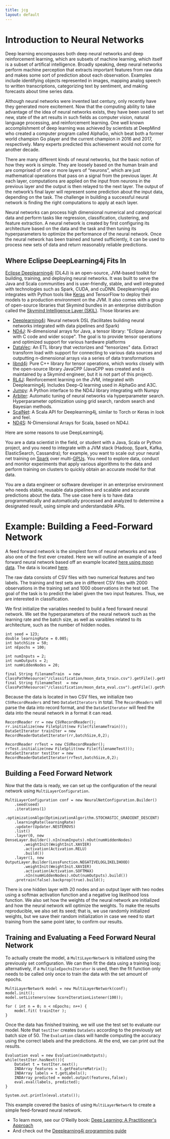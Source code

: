 ```yaml
---
title: jcg
layout: default
---
```


# Introduction to Neural Networks

Deep learning encompasses both deep neural networks and deep reinforcement learning, which are subsets of machine learning, which itself is a subset of artifical intelligence. Broadly speaking, deep neural networks perform machine perception that extracts important features from raw data and makes some sort of prediction about each observation. Examples include identifying objects represented in images, mapping analog speech to written transcriptions, categorizing text by sentiment, and making forecasts about time series data.

Although neural networks were invented last century, only recently have they generated more excitement. Now that the computing ability to take advantage of the idea of neural networks exists, they have been used to set new, state of the art results in such fields as computer vision, natural language processing, and reinforcement learning. One well known accomplishment of deep learning was achieved by scientists at DeepMind who created a computer program called AlphaGo, which beat both a former world champion Go player and the current champion in 2016 and 2017, respectively. Many experts predicted this achievement would not come for another decade.

There are many different kinds of neural networks, but the basic notion of how they work is simple. They are loosely based on the human brain and are comprised of one or more layers of “neurons”, which are just mathematical operations that pass on a signal from the previous layer. At each layer, computations are applied on the input from neurons in the previous layer and the output is then relayed to the next layer. The output of the network’s final layer will represent some prediction about the input data, depending on the task. The challenge in building a successful neural network is finding the right computations to apply at each layer.

Neural networks can process high dimensional numerical and cateogorical data and perform tasks like regression, classification, clustering, and feature extraction. A neural network is created by first configuring its architecture based on the data and the task and then tuning its hyperparameters to optimize the performance of the neural network. Once the neural network has been trained and tuned sufficiently, it can be used to process new sets of data and return reasonably reliable predictions.

## Where Eclipse DeepLearning4j Fits In

[Eclipse Deeplearning4j](https://deeplearning4j.org/) (DL4J) is an open-source, JVM-based toolkit for building, training, and deploying neural networks. It was built to serve the Java and Scala communities and is user-friendly, stable, and well integrated with technologies such as Spark, CUDA, and cuDNN. Deeplearning4j also integrates with Python tools like [Keras](https://deeplearning4j.org/keras-supported-features) and TensorFlow to deploy their models to a production environment on the JVM. It also comes with a group of open-source libraries that Skymind bundles in an enterprise distribution called the [Skymind Intelligence Layer (SKIL)](https://skymind.ai/quickstart). Those libraries are:

* [Deeplearning4j](https://github.com/deeplearning4j/deeplearning4j/): Neural network DSL (facilitates building neural networks integrated with data pipelines and Spark) 
* [ND4J](https://github.com/deeplearning4j/nd4j/): N-dimensional arrays for Java, a tensor library: "Eclipse January with C code and wider scope". The goal is to provide tensor operations and optimized support for various hardware platforms
* [DataVec](https://github.com/deeplearning4j/datavec/): An ETL library that vectorizes and "tensorizes" data. Extract transform load with support for connecting to various data sources and outputting n-dimensional arrays via a series of data transformations 
* [libnd4j](https://github.com/deeplearning4j/libnd4j/): Pure C++ library for tensor operations, which works closely with the open-source library JavaCPP (JavaCPP was created and is maintained by a Skymind engineer, but it is not part of this project).
* [RL4J](https://github.com/deeplearning4j/rl4j/): Reinforcement learning on the JVM, integrated with Deeplearning4j. Includes Deep-Q learning used in AlphaGo and A3C.
* [Jumpy](https://github.com/deeplearning4j/jumpy/): A Python interface to the ND4J library integrating with Numpy
* [Arbiter](https://github.com/deeplearning4j/arbiter): Automatic tuning of neural networks via hyperparameter search. Hyperparameter optimization using grid search, random search and Bayesian methods. 
* [ScalNet](https://github.com/deeplearning4j/scalnet): A Scala API for Deeplearning4j, similar to Torch or Keras in look and feel. 
* [ND4S](https://github.com/deeplearning4j/nd4s/): N-Dimensional Arrays for Scala, based on ND4J.

Here are some reasons to use DeepLearning4j.

You are a data scientist in the field, or student with a Java, Scala or Python project, and you need to integrate with a JVM stack (Hadoop, Spark, Kafka, ElasticSearch, Cassandra); for example, you want to scale out your neural net training on [Spark](https://deeplearning4j.org/spark) over multi-[GPUs](https://deeplearning4j.org/gpu). You need to explore data, conduct and monitor experiments that apply various algorithms to the data and perform training on clusters to quickly obtain an accurate model for that data.

You are a data engineer or software developer in an enterprise environment who needs stable, reusable data pipelines and scalable and accurate predictions about the data. The use case here is to have data programmatically and automatically processed and analyzed to determine a designated result, using simple and understandable APIs.

# Example: Building a Feed-Forward Network

A feed forward network is the simplest form of neural networks and was also one of the first ever created. Here we will outline an example of a feed forward neural network based off an example located [here using moon data](https://github.com/deeplearning4j/dl4j-examples/blob/master/dl4j-examples/src/main/java/org/deeplearning4j/examples/feedforward/classification/MLPClassifierMoon.java). The data is located [here](https://github.com/deeplearning4j/dl4j-examples/tree/master/dl4j-examples/src/main/resources/classification).

The raw data consists of CSV files with two numerical features and two labels. The training and test sets are in different CSV files with 2000 observations in the training set and 1000 observations in the test set. The goal of the task is to predict the label given the two input features. Thus, we are interested in classification.

We first initialize the variables needed to build a feed forward neural network. We set the hyperparameters of the neural network such as the learning rate and the batch size, as well as varaibles related to its architecture, such as the number of hidden nodes.

```
int seed = 123;
double learningRate = 0.005;
int batchSize = 50;
int nEpochs = 100;

int numInputs = 2;
int numOutputs = 2;
int numHiddenNodes = 20;

final String filenameTrain  = new ClassPathResource("/classification/moon_data_train.csv").getFile().getPath();
final String filenameTest  = new ClassPathResource("/classification/moon_data_eval.csv").getFile().getPath();
```

Because the data is located in two CSV files, we initialize two `CSVRecordReaders` and two `DataSetIterators` in total. The `RecordReaders` will parse the data into record format, and the `DataSetIterator` will feed the data into the neural network in a format it can read.

```
RecordReader rr = new CSVRecordReader();
rr.initialize(new FileSplit(new File(filenameTrain)));
DataSetIterator trainIter = new RecordReaderDataSetIterator(rr,batchSize,0,2);

RecordReader rrTest = new CSVRecordReader();
rrTest.initialize(new FileSplit(new File(filenameTest)));
DataSetIterator testIter = new RecordReaderDataSetIterator(rrTest,batchSize,0,2);
```

## Building a Feed Forward Network

Now that the data is ready, we can set up the configuration of the neural network using `MultiLayerConfiguration`.

```
MultiLayerConfiguration conf = new NeuralNetConfiguration.Builder()
    .seed(seed)
    .iterations(1)
    .optimizationAlgo(OptimizationAlgorithm.STOCHASTIC_GRADIENT_DESCENT)
    .learningRate(learningRate)
    .updater(Updater.NESTEROVS)
    .list()
    .layer(0, new DenseLayer.Builder().nIn(numInputs).nOut(numHiddenNodes)
        .weightInit(WeightInit.XAVIER)
        .activation(Activation.RELU)
        .build())
    .layer(1, new OutputLayer.Builder(LossFunction.NEGATIVELOGLIKELIHOOD)
        .weightInit(WeightInit.XAVIER)
        .activation(Activation.SOFTMAX)
        .nIn(numHiddenNodes).nOut(numOutputs).build())
    .pretrain(false).backprop(true).build();
```

There is one hidden layer with 20 nodes and an output layer with two nodes using a softmax activation function and a negative log likelihood loss function. We also set how the weights of the neural network are initialized and how the neural network will optimize the weights. To make the results reproducible, we also set its seed; that is, we use randomly initialized weights, but we save their random initialization in case we need to start training from the same point later, to confirm our results.

## Training and Evaluating a Feed Forward Neural Network

To actually create the model, a `MultiLayerNetwork` is initialized using the previously set configuration. We can then fit the data using a training loop; alternatively, if a `MultipleEpochsIterator` is used, then the fit function only needs to be called only once to train the data with the set amount of epochs.

```
MultiLayerNetwork model = new MultiLayerNetwork(conf);
model.init();
model.setListeners(new ScoreIterationListener(100)); 

for ( int n = 0; n < nEpochs; n++) {
    model.fit( trainIter );
}
```

Once the data has finished training, we will use the test set to evaluate our model. Note that `testIter` creates `DataSets` according to the previously set batch size of 50. The `Evaluation` class will handle computing the accuracy using the correct labels and the predictions. At the end, we can print out the results.

```
Evaluation eval = new Evaluation(numOutputs);
while(testIter.hasNext()){
    DataSet t = testIter.next();
    INDArray features = t.getFeatureMatrix();
    INDArray labels = t.getLabels();
    INDArray predicted = model.output(features,false);
    eval.eval(labels, predicted);
}

System.out.println(eval.stats());
```

This example covered the basics of using `MultiLayerNetwork` to create a simple feed-forward neural network. 

* To learn more, see our O'Reilly book: [Deep Learning: A Practitioner's Approach](http://shop.oreilly.com/product/0636920035343.do)
* And check out the [Deeplearning4j programming guide](https://deeplearning4j.org/programmingguide/01_intro)
